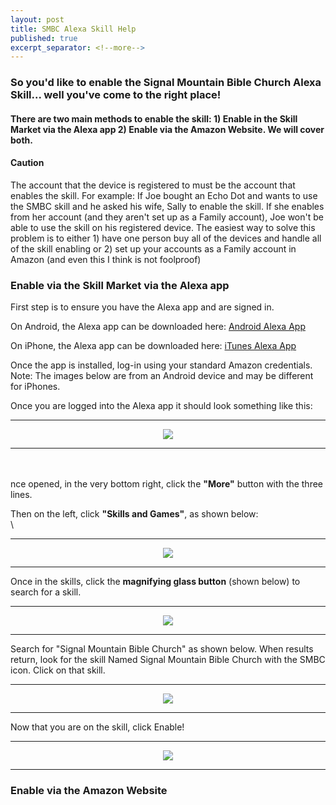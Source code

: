 ```yaml
---
layout: post
title: SMBC Alexa Skill Help
published: true
excerpt_separator: <!--more-->
---
```


### So you'd like to enable the Signal Mountain Bible Church Alexa Skill... well you've come to the right place!

#### There are two main methods to enable the skill: 1) Enable in the Skill Market via the Alexa app 2) Enable via the Amazon Website. We will cover both.

#### Caution
The account that the device is registered to must be the account that enables the skill. For example: If Joe bought an Echo Dot and wants to use the SMBC skill and he asked his wife, Sally to enable the skill. If she enables from her account (and they aren't set up as a Family account), Joe won't be able to use the skill on his registered device. The easiest way to solve this problem is to either 1) have one person buy all of the devices and handle all of the skill enabling or 2) set up your accounts as a Family account in Amazon (and even this I think is not foolproof)

### Enable via the Skill Market via the Alexa app

First step is to ensure you have the Alexa app and are signed in.

On Android, the Alexa app can be downloaded here: [Android Alexa App](https://play.google.com/store/apps/details?id=com.amazon.dee.app "Android Alexa App")

On iPhone, the Alexa app can be downloaded here: [iTunes Alexa App](https://apps.apple.com/us/app/amazon-alexa/id944011620 "iTunes Alexa App")

Once the app is installed, log-in using your standard Amazon credentials. Note: The images below are from an Android device and may be different for iPhones.

Once you are logged into the Alexa app it should look something like this:

---

<p align="center">
  <img src="../images/Alexa-Homescreen.jpg">
</p>

---

\
\
nce opened, in the very bottom right, click the **"More"** button with the three lines.

Then on the left, click **"Skills and Games"**, as shown below:
\
\

---

<p align="center">
  <img src="../images/more.jpg">
</p>

---

Once in the skills, click the **magnifying glass button** (shown below) to search for a skill.

---

<p align="center">
  <img src="../images/search.jpg">
</p>

---

Search for "Signal Mountain Bible Church" as shown below. When results return, look for the skill Named Signal Mountain Bible Church with the SMBC icon. Click on that skill.

---

<p align="center">
  <img src="../images/smbc-search.jpg">
</p>

---

Now that you are on the skill, click Enable!

---

<p align="center">
  <img src="../images/progression.jpg">
</p>

---



### Enable via the Amazon Website
